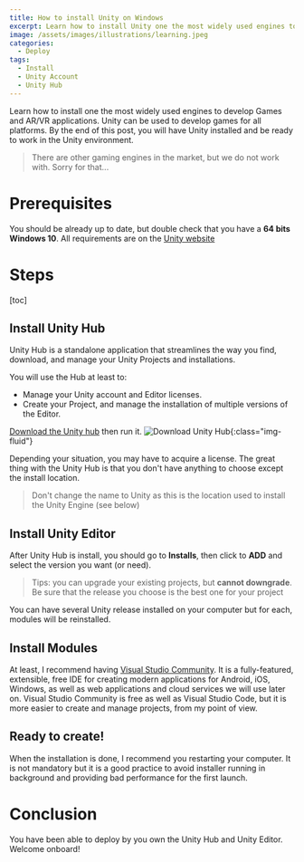 ```yaml
---
title: How to install Unity on Windows
excerpt: Learn how to install Unity one the most widely used engines to develop Games and AR/VR applications.
image: /assets/images/illustrations/learning.jpeg
categories:
  - Deploy
tags:
  - Install
  - Unity Account
  - Unity Hub
---
```

Learn how to install one the most widely used engines to develop Games and AR/VR applications. Unity can be used to develop games for all platforms.
By the end of this post, you will have Unity installed and be ready to work in the Unity environment.

> There are other gaming engines in the market, but we do not work with.
Sorry for that...

# Prerequisites
You should be already up to date, but double check that you have a **64 bits Windows 10**.
All requirements are on the [Unity website](https://docs.unity3d.com/Manual/system-requirements.html)

# Steps
[toc]

## Install Unity Hub
Unity Hub is a standalone application that streamlines the way you find, download, and manage your Unity Projects and installations.

You will use the Hub at least to:
  * Manage your Unity account and Editor licenses.
  * Create your Project, and manage the installation of multiple versions of the Editor.

[Download the Unity hub](https://unity3d.com/get-unity/download) then run it.
![Download Unity Hub](/assets/images/screenshots/install-unity-download.jpg){:class="img-fluid"}

Depending your situation, you may have to acquire a license.
The great thing with the Unity Hub is that you don't have anything to choose except the install location.

> Don't change the name to Unity as this is the location used to install the Unity Engine (see below)

## Install Unity Editor
After Unity Hub is install, you should go to **Installs**, then click to **ADD** and select the version you want (or need).

> Tips: you can upgrade your existing projects, but **cannot downgrade**.
Be sure that the release you choose is the best one for your project

You can have several Unity release installed on your computer but for each, modules will be reinstalled.

## Install Modules
At least, I recommend having [Visual Studio Community](https://visualstudio.microsoft.com/vs/community/). 
It is a fully-featured, extensible, free IDE for creating modern applications for Android, iOS, Windows, as well as web applications and cloud services we will use later on.
Visual Studio Community is free as well as Visual Studio Code, but it is more easier to create and manage projects, from my point of view.

## Ready to create!
When the installation is done, I recommend you restarting your computer. It is not mandatory but it is a good practice to avoid installer running in background and providing bad performance for the first launch.

# Conclusion
You have been able to deploy by you own the Unity Hub and Unity Editor.
Welcome onboard!